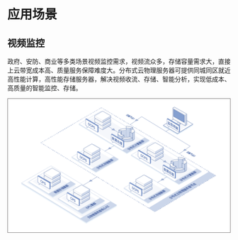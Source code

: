 # 应用场景
## 视频监控
政府、安防、商业等多类场景视频监控需求，视频流众多，存储容量需求大，直接上云带宽成本高、质量服务保障难度大。分布式云物理服务器可提供同城同区就近高性能计算，高性能存储服务器，解决视频收流、存储、智能分析，实现低成本、高质量的智能监控、存储。

![视频监控](https://github.com/jdcloudcom/cn/blob/cn-distributed-cloud-physical-service/documentation/Hyper-Converged-IDC/Distributed-Cloud-Physical-Server/Image/DCPS-033.png)


